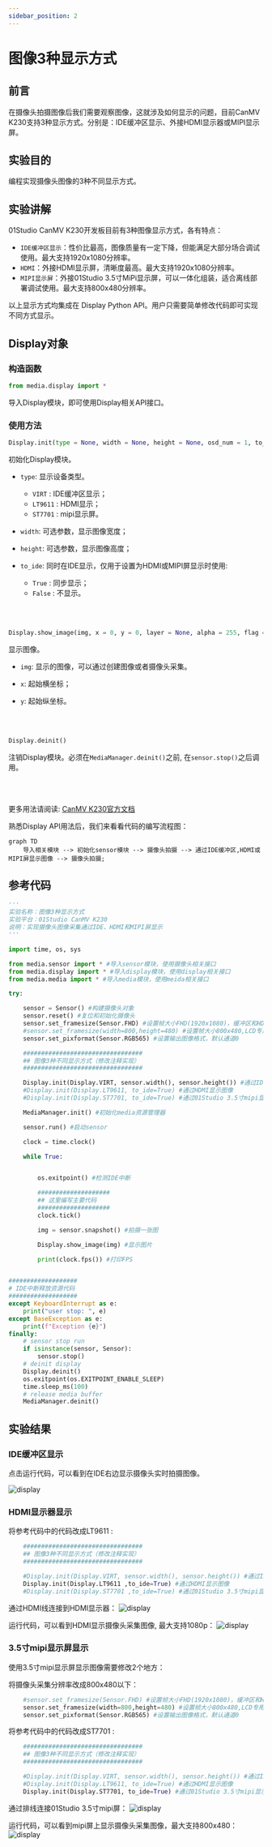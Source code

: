 ```yaml
---
sidebar_position: 2
---
```


# 图像3种显示方式

## 前言

在摄像头拍摄图像后我们需要观察图像，这就涉及如何显示的问题，目前CanMV K230支持3种显示方式。分别是：IDE缓冲区显示、外接HDMI显示器或MIPI显示屏。

## 实验目的

编程实现摄像头图像的3种不同显示方式。

## 实验讲解

01Studio CanMV K230开发板目前有3种图像显示方式，各有特点：

- `IDE缓冲区显示`：性价比最高，图像质量有一定下降，但能满足大部分场合调试使用。最大支持1920x1080分辨率。
- `HDMI`：外接HDMI显示屏，清晰度最高。最大支持1920x1080分辨率。
- `MIPI显示屏`：外接01Studio 3.5寸MiPi显示屏，可以一体化组装，适合离线部署调试使用。最大支持800x480分辨率。

以上显示方式均集成在 Display Python API。用户只需要简单修改代码即可实现不同方式显示。

## Display对象

### 构造函数
```python
from media.display import * 
```
导入Display模块，即可使用Display相关API接口。

### 使用方法

```python
Display.init(type = None, width = None, height = None, osd_num = 1, to_ide = False, fps = None)
```
初始化Display模块。

- `type`: 显示设备类型。
    - `VIRT` : IDE缓冲区显示；
    - `LT9611` : HDMI显示；
    - `ST7701` : mipi显示屏。

- `width`: 可选参数，显示图像宽度；

- `height`: 可选参数，显示图像高度；

- `to_ide`: 同时在IDE显示，仅用于设置为HDMI或MIPI屏显示时使用:
    - `True` : 同步显示；
    - `False` : 不显示。

<br></br>

```python
Display.show_image(img, x = 0, y = 0, layer = None, alpha = 255, flag = 0)
```
显示图像。

- `img`: 显示的图像，可以通过创建图像或者摄像头采集。

- `x`: 起始横坐标；

- `y`: 起始纵坐标。

<br></br>

```python
Display.deinit()
```
注销Display模块。必须在`MediaManager.deinit()`之前, 在`sensor.stop()`之后调用。

<br></br>

更多用法请阅读: [CanMV K230官方文档](https://developer.canaan-creative.com/k230_canmv/main/zh/api/mpp/K230_CanMV_Display%E6%A8%A1%E5%9D%97API%E6%89%8B%E5%86%8C.html#)


熟悉Display API用法后，我们来看看代码的编写流程图：


```mermaid
graph TD
    导入相关模块 --> 初始化sensor模块 --> 摄像头拍摄 --> 通过IDE缓冲区,HDMI或MIPI屏显示图像 --> 摄像头拍摄;
```

## 参考代码

```python
'''
实验名称：图像3种显示方式
实验平台：01Studio CanMV K230
说明：实现摄像头图像采集通过IDE、HDMI和MIPI屏显示
'''

import time, os, sys

from media.sensor import * #导入sensor模块，使用摄像头相关接口
from media.display import * #导入display模块，使用display相关接口
from media.media import * #导入media模块，使用meida相关接口

try:

    sensor = Sensor() #构建摄像头对象
    sensor.reset() #复位和初始化摄像头
    sensor.set_framesize(Sensor.FHD) #设置帧大小FHD(1920x1080)，缓冲区和HDMI用,默认通道0
    #sensor.set_framesize(width=800,height=480) #设置帧大小800x480,LCD专用,默认通道0
    sensor.set_pixformat(Sensor.RGB565) #设置输出图像格式，默认通道0

    #################################
    ## 图像3种不同显示方式（修改注释实现）
    #################################

    Display.init(Display.VIRT, sensor.width(), sensor.height()) #通过IDE缓冲区显示图像
    #Display.init(Display.LT9611, to_ide=True) #通过HDMI显示图像
    #Display.init(Display.ST7701, to_ide=True) #通过01Studio 3.5寸mipi显示屏显示图像

    MediaManager.init() #初始化media资源管理器

    sensor.run() #启动sensor

    clock = time.clock()

    while True:


        os.exitpoint() #检测IDE中断

        ####################
        ## 这里编写主要代码
        ####################
        clock.tick()

        img = sensor.snapshot() #拍摄一张图

        Display.show_image(img) #显示图片

        print(clock.fps()) #打印FPS


###################
# IDE中断释放资源代码
###################
except KeyboardInterrupt as e:
    print("user stop: ", e)
except BaseException as e:
    print(f"Exception {e}")
finally:
    # sensor stop run
    if isinstance(sensor, Sensor):
        sensor.stop()
    # deinit display
    Display.deinit()
    os.exitpoint(os.EXITPOINT_ENABLE_SLEEP)
    time.sleep_ms(100)
    # release media buffer
    MediaManager.deinit()
```

## 实验结果

### IDE缓冲区显示

点击运行代码，可以看到在IDE右边显示摄像头实时拍摄图像。

![display](./img/display/display1.png)

### HDMI显示器显示

将参考代码中的代码改成LT9611 :
```python
    #################################
    ## 图像3种不同显示方式（修改注释实现）
    #################################

    #Display.init(Display.VIRT, sensor.width(), sensor.height()) #通过IDE缓冲区显示图像
    Display.init(Display.LT9611 ,to_ide=True) #通过HDMI显示图像
    #Display.init(Display.ST7701 ,to_ide=True) #通过01Studio 3.5寸mipi显示屏显示图像

```

通过HDMI线连接到HDMI显示器：
![display](./img/display/display2.png)

运行代码，可以看到HDMI显示摄像头采集图像, 最大支持1080p：
![display](./img/display/display3.png)

### 3.5寸mipi显示屏显示

使用3.5寸mipi显示屏显示图像需要修改2个地方：

将摄像头采集分辨率改成800x480以下：
```python
    #sensor.set_framesize(Sensor.FHD) #设置帧大小FHD(1920x1080)，缓冲区和HDMI用,默认通道0
    sensor.set_framesize(width=800,height=480) #设置帧大小800x480,LCD专用,默认通道0
    sensor.set_pixformat(Sensor.RGB565) #设置输出图像格式，默认通道0
```

将参考代码中的代码改成ST7701 :
```python
    #################################
    ## 图像3种不同显示方式（修改注释实现）
    #################################

    #Display.init(Display.VIRT, sensor.width(), sensor.height()) #通过IDE缓冲区显示图像
    #Display.init(Display.LT9611, to_ide=True) #通过HDMI显示图像
    Display.init(Display.ST7701, to_ide=True) #通过01Studio 3.5寸mipi显示屏显示图像

```

通过排线连接01Studio 3.5寸mipi屏：
![display](./img/display/display4.png)

运行代码，可以看到mipi屏上显示摄像头采集图像，最大支持800x480：
![display](./img/display/display5.png)